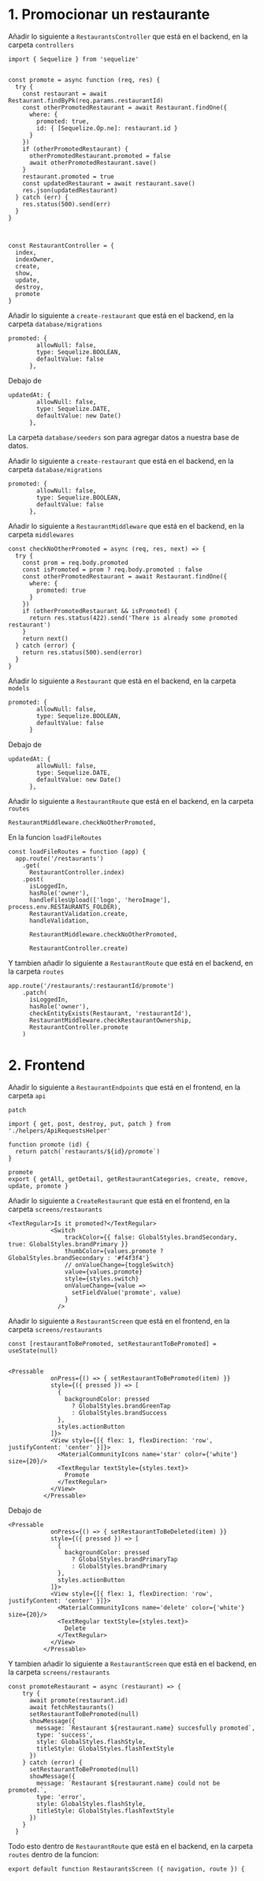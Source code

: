 # 1. Promocionar un restaurante

Añadir lo siguiente a `RestaurantsController` que está en el backend, en la carpeta `controllers`

```JSX
import { Sequelize } from 'sequelize'


const promote = async function (req, res) {
  try {
    const restaurant = await Restaurant.findByPk(req.params.restaurantId)
    const otherPromotedRestaurant = await Restaurant.findOne({
      where: {
        promoted: true,
        id: { [Sequelize.Op.ne]: restaurant.id }
      }
    })
    if (otherPromotedRestaurant) {
      otherPromotedRestaurant.promoted = false
      await otherPromotedRestaurant.save()
    }
    restaurant.promoted = true
    const updatedRestaurant = await restaurant.save()
    res.json(updatedRestaurant)
  } catch (err) {
    res.status(500).send(err)
  }
}



const RestaurantController = {
  index,
  indexOwner,
  create,
  show,
  update,
  destroy,
  promote
}
```

Añadir lo siguiente a `create-restaurant` que está en el backend, en la carpeta `database/migrations`

```JSX
promoted: {
        allowNull: false,
        type: Sequelize.BOOLEAN,
        defaultValue: false
      },
```

Debajo de 

```JSX
updatedAt: {
        allowNull: false,
        type: Sequelize.DATE,
        defaultValue: new Date()
      },
```


La carpeta `database/seeders` son para agregar datos a nuestra base de datos.


Añadir lo siguiente a `create-restaurant` que está en el backend, en la carpeta `database/migrations`

```JSX
promoted: {
        allowNull: false,
        type: Sequelize.BOOLEAN,
        defaultValue: false
      },
```


Añadir lo siguiente a `RestaurantMiddleware` que está en el backend, en la carpeta `middlewares`

```JSX
const checkNoOtherPromoted = async (req, res, next) => {
  try {
    const prom = req.body.promoted
    const isPromoted = prom ? req.body.promoted : false
    const otherPromotedRestaurant = await Restaurant.findOne({
      where: {
        promoted: true
      }
    })
    if (otherPromotedRestaurant && isPromoted) {
      return res.status(422).send('There is already some promoted restaurant')
    }
    return next()
  } catch (error) {
    return res.status(500).send(error)
  }
}
```


Añadir lo siguiente a `Restaurant` que está en el backend, en la carpeta `models`

```JSX
promoted: {
        allowNull: false,
        type: Sequelize.BOOLEAN,
        defaultValue: false
      }
```

Debajo de 

```JSX
updatedAt: {
        allowNull: false,
        type: Sequelize.DATE,
        defaultValue: new Date()
      },
```


Añadir lo siguiente a `RestaurantRoute` que está en el backend, en la carpeta `routes`

```JSX
RestaurantMiddleware.checkNoOtherPromoted,
```

En la funcion `loadFileRoutes`

```JSX
const loadFileRoutes = function (app) {
  app.route('/restaurants')
    .get(
      RestaurantController.index)
    .post(
      isLoggedIn,
      hasRole('owner'),
      handleFilesUpload(['logo', 'heroImage'], process.env.RESTAURANTS_FOLDER),
      RestaurantValidation.create,
      handleValidation,

      RestaurantMiddleware.checkNoOtherPromoted,

      RestaurantController.create)
```

Y tambien añadir lo siguiente a `RestaurantRoute` que está en el backend, en la carpeta `routes`

```JSX
app.route('/restaurants/:restaurantId/promote')
    .patch(
      isLoggedIn,
      hasRole('owner'),
      checkEntityExists(Restaurant, 'restaurantId'),
      RestaurantMiddleware.checkRestaurantOwnership,
      RestaurantController.promote
    )
```



# 2. Frontend


Añadir lo siguiente a `RestaurantEndpoints` que está en el frontend, en la carpeta `api`

```JSX
patch

import { get, post, destroy, put, patch } from './helpers/ApiRequestsHelper'

function promote (id) {
  return patch(`restaurants/${id}/promote`)
}

promote
export { getAll, getDetail, getRestaurantCategories, create, remove, update, promote }
```



Añadir lo siguiente a `CreateRestaurant` que está en el frontend, en la carpeta `screens/restaurants`

```JSX
<TextRegular>Is it promoted?</TextRegular>
            <Switch
                trackColor={{ false: GlobalStyles.brandSecondary, true: GlobalStyles.brandPrimary }}
                thumbColor={values.promote ? GlobalStyles.brandSecondary : '#f4f3f4'}
                // onValueChange={toggleSwitch}
                value={values.promote}
                style={styles.switch}
                onValueChange={value =>
                  setFieldValue('promote', value)
                }
              />
```



Añadir lo siguiente a `RestaurantScreen` que está en el frontend, en la carpeta `screens/restaurants`

```JSX
const [restaurantToBePromoted, setRestaurantToBePromoted] = useState(null)


<Pressable
            onPress={() => { setRestaurantToBePromoted(item) }}
            style={({ pressed }) => [
              {
                backgroundColor: pressed
                  ? GlobalStyles.brandGreenTap
                  : GlobalStyles.brandSuccess
              },
              styles.actionButton
            ]}>
            <View style={[{ flex: 1, flexDirection: 'row', justifyContent: 'center' }]}>
              <MaterialCommunityIcons name='star' color={'white'} size={20}/>
              <TextRegular textStyle={styles.text}>
                Promote
              </TextRegular>
            </View>
          </Pressable>
```

Debajo de 

```JSX
<Pressable
            onPress={() => { setRestaurantToBeDeleted(item) }}
            style={({ pressed }) => [
              {
                backgroundColor: pressed
                  ? GlobalStyles.brandPrimaryTap
                  : GlobalStyles.brandPrimary
              },
              styles.actionButton
            ]}>
            <View style={[{ flex: 1, flexDirection: 'row', justifyContent: 'center' }]}>
              <MaterialCommunityIcons name='delete' color={'white'} size={20}/>
              <TextRegular textStyle={styles.text}>
                Delete
              </TextRegular>
            </View>
          </Pressable>
```


Y tambien añadir lo siguiente a `RestaurantScreen` que está en el backend, en la carpeta `screens/restaurants`

```JSX
const promoteRestaurant = async (restaurant) => {
    try {
      await promote(restaurant.id)
      await fetchRestaurants()
      setRestaurantToBePromoted(null)
      showMessage({
        message: `Restaurant ${restaurant.name} succesfully promoted`,
        type: 'success',
        style: GlobalStyles.flashStyle,
        titleStyle: GlobalStyles.flashTextStyle
      })
    } catch (error) {
      setRestaurantToBePromoted(null)
      showMessage({
        message: `Restaurant ${restaurant.name} could not be promoted.`,
        type: 'error',
        style: GlobalStyles.flashStyle,
        titleStyle: GlobalStyles.flashTextStyle
      })
    }
  }
```

Todo esto dentro de `RestaurantRoute` que está en el backend, en la carpeta `routes` dentro de la funcion:

```JSX
export default function RestaurantsScreen ({ navigation, route }) {
```
